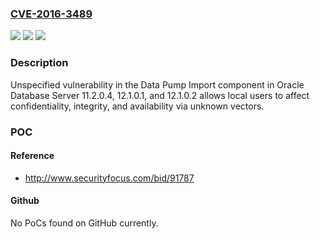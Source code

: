 ### [CVE-2016-3489](https://cve.mitre.org/cgi-bin/cvename.cgi?name=CVE-2016-3489)
![](https://img.shields.io/static/v1?label=Product&message=n%2Fa&color=blue)
![](https://img.shields.io/static/v1?label=Version&message=n%2Fa&color=blue)
![](https://img.shields.io/static/v1?label=Vulnerability&message=n%2Fa&color=brighgreen)

### Description

Unspecified vulnerability in the Data Pump Import component in Oracle Database Server 11.2.0.4, 12.1.0.1, and 12.1.0.2 allows local users to affect confidentiality, integrity, and availability via unknown vectors.

### POC

#### Reference
- http://www.securityfocus.com/bid/91787

#### Github
No PoCs found on GitHub currently.

